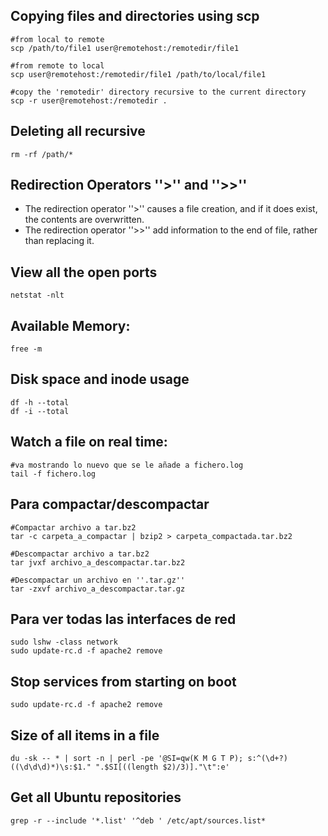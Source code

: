 ## Copying files and directories using scp

```
#from local to remote
scp /path/to/file1 user@remotehost:/remotedir/file1

#from remote to local
scp user@remotehost:/remotedir/file1 /path/to/local/file1

#copy the 'remotedir' directory recursive to the current directory
scp -r user@remotehost:/remotedir .
```

## Deleting all recursive

```
rm -rf /path/*
```

## Redirection Operators ''>'' and ''>>''

* The redirection operator ''>'' causes a file creation, and if it does exist, the contents are overwritten. 
* The redirection operator ''>>'' add information to the end of file, rather than replacing it.

## View all the open ports
```
netstat -nlt
```

## Available Memory:

```
free -m
```

## Disk space and inode usage

```
df -h --total
df -i --total
```

## Watch a file on real time:

```
#va mostrando lo nuevo que se le añade a fichero.log
tail -f fichero.log
```

## Para compactar/descompactar

```
#Compactar archivo a tar.bz2
tar -c carpeta_a_compactar | bzip2 > carpeta_compactada.tar.bz2

#Descompactar archivo a tar.bz2
tar jvxf archivo_a_descompactar.tar.bz2

#Descompactar un archivo en ''.tar.gz''
tar -zxvf archivo_a_descompactar.tar.gz
```

## Para ver todas las interfaces de red

```
sudo lshw -class network
sudo update-rc.d -f apache2 remove
```

## Stop services from starting on boot

```
sudo update-rc.d -f apache2 remove
```

## Size of all items in a file

```
du -sk -- * | sort -n | perl -pe '@SI=qw(K M G T P); s:^(\d+?)((\d\d\d)*)\s:$1." ".$SI[((length $2)/3)]."\t":e'
```

## Get all Ubuntu repositories

```
grep -r --include '*.list' '^deb ' /etc/apt/sources.list*
```
